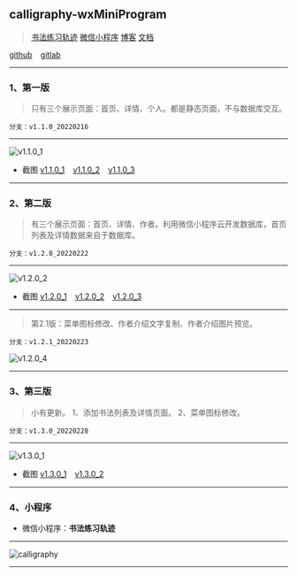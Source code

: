 ## calligraphy-wxMiniProgram

> [书法练习轨迹]( https://gitlab.com/xuyq123/calligraphy ) [微信小程序]( https://mp.weixin.qq.com/cgi-bin/wx ) [博客]( https://xuyq123.gitlab.io/myblog-docsify/#/%E6%96%87%E6%A1%A3/%E4%B9%A6%E6%B3%95%E7%BB%83%E4%B9%A0%E8%BD%A8%E8%BF%B9ReadMe ) [文档]( https://mp.weixin.qq.com/mp/appmsgalbum?__biz=Mzg4NDY2OTM0Mg==&action=getalbum&album_id=2015671980393365504 )

[github]( https://github.com/scott180/calligraphy-wxMiniProgram ) &ensp; [gitlab]( https://gitlab.com/xuyq123/calligraphy-wxMiniProgram )

---

### 1、第一版 

> 只有三个展示页面：首页、详情、个人。都是静态页面，不与数据库交互。

`分支：v1.1.0_20220216`

---

![v1.1.0_1]( https://xyqin.coding.net/p/my/d/document/git/raw/master/imgs/calligraphy-wxMiniProgram/v1.1.0/1.jpg )

- 截图
[v1.1.0_1]( https://xyqin.coding.net/p/my/d/document/git/raw/master/imgs/calligraphy-wxMiniProgram/v1.1.0/1.jpg ) &ensp; [v1.1.0_2]( https://xyqin.coding.net/p/my/d/document/git/raw/master/imgs/calligraphy-wxMiniProgram/v1.1.0/2.jpg ) &ensp; [v1.1.0_3]( https://xyqin.coding.net/p/my/d/document/git/raw/master/imgs/calligraphy-wxMiniProgram/v1.1.0/3.jpg )
---

### 2、第二版 

> 有三个展示页面：首页、详情、作者。利用微信小程序云开发数据库，首页列表及详情数据来自于数据库。

`分支：v1.2.0_20220222`

---

![v1.2.0_2]( https://xyqin.coding.net/p/my/d/document/git/raw/master/imgs/calligraphy-wxMiniProgram/v1.2.0/2.jpg )

- 截图
[v1.2.0_1]( https://xyqin.coding.net/p/my/d/document/git/raw/master/imgs/calligraphy-wxMiniProgram/v1.2.0/1.jpg ) &ensp; [v1.2.0_2]( https://xyqin.coding.net/p/my/d/document/git/raw/master/imgs/calligraphy-wxMiniProgram/v1.2.0/2.jpg ) &ensp; [v1.2.0_3]( https://xyqin.coding.net/p/my/d/document/git/raw/master/imgs/calligraphy-wxMiniProgram/v1.2.0/3.jpg )

---

> 第2.1版：菜单图标修改、作者介绍文字复制、作者介绍图片预览。

`分支：v1.2.1_20220223`

![v1.2.0_4]( https://xyqin.coding.net/p/my/d/document/git/raw/master/imgs/calligraphy-wxMiniProgram/v1.2.0/4.jpg )

---

### 3、第三版 

> 小有更新。
> 1、添加书法列表及详情页面。
> 2、菜单图标修改。

`分支：v1.3.0_20220228`

---

![v1.3.0_1]( https://xyqin.coding.net/p/my/d/document/git/raw/master/imgs/calligraphy-wxMiniProgram/v1.3.0/1.jpg )

- 截图
[v1.3.0_1]( https://xyqin.coding.net/p/my/d/document/git/raw/master/imgs/calligraphy-wxMiniProgram/v1.3.0/1.jpg ) &ensp; [v1.3.0_2]( https://xyqin.coding.net/p/my/d/document/git/raw/master/imgs/calligraphy-wxMiniProgram/v1.3.0/2.jpg )

***




### 4、小程序 

- 微信小程序：**书法练习轨迹**

---

![calligraphy]( https://xyqin.coding.net/p/my/d/imgs/git/raw/master/other/calligraphy-wxMiniProgram.jpg )

---

